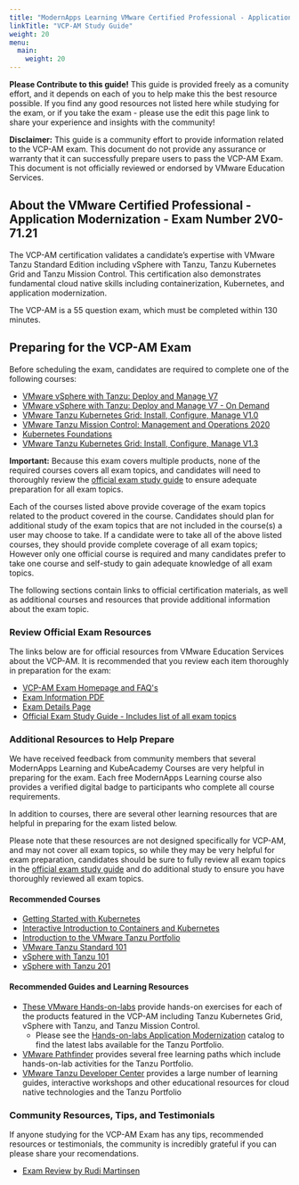 ```yaml
---
title: "ModernApps Learning VMware Certified Professional - Application Modernization Study Guide"
linkTitle: "VCP-AM Study Guide"
weight: 20
menu:
  main:
    weight: 20
---
```


**Please Contribute to this guide!** This guide is provided freely as a comunity effort, and it depends on each of you to help make this the best resource possible. If you find any good resources not listed here while studying for the exam, or if you take the exam - please use the edit this page link to share your experience and insights with the community!

**Disclaimer:** This guide is a community effort to provide information related to the VCP-AM exam. This document do not provide any assurance or warranty that it can successfully prepare users to pass the VCP-AM Exam. This document is not officially reviewed or endorsed by VMware Education Services.

## About the VMware Certified Professional - Application Modernization - Exam Number 2V0-71.21

The VCP-AM certification validates a candidate’s expertise with VMware Tanzu Standard Edition including vSphere with Tanzu, Tanzu Kubernetes Grid and Tanzu Mission Control. This certification also demonstrates fundamental cloud native skills including containerization, Kubernetes, and application modernization.

The VCP-AM is a 55 question exam, which must be completed within 130 minutes.

## Preparing for the VCP-AM Exam

Before scheduling the exam, candidates are required to complete one of the following courses:

- [VMware vSphere with Tanzu: Deploy and Manage V7](https://mylearn.vmware.com/mgrReg/courses.cfm?ui=www_edu&a=one&id_subject=93247)
- [VMware vSphere with Tanzu: Deploy and Manage V7 - On Demand](https://mylearn.vmware.com/mgrReg/courses.cfm?ui=www_edu&a=one&id_subject=95134)
- [VMware Tanzu Kubernetes Grid: Install, Configure, Manage V1.0](https://mylearn.vmware.com/mgrReg/courses.cfm?ui=www_edu&a=one&id_subject=93809)
- [VMware Tanzu Mission Control: Management and Operations 2020](https://mylearn.vmware.com/mgrReg/courses.cfm?ui=www_edu&a=one&id_subject=93395)
- [Kubernetes Foundations](https://mylearn.vmware.com/mgrReg/courses.cfm?ui=www_edu&a=one&id_subject=89562)
- [VMware Tanzu Kubernetes Grid: Install, Configure, Manage V1.3](https://mylearn.vmware.com/mgrReg/courses.cfm?ui=www_edu&a=one&id_subject=96343)

**Important:** Because this exam covers multiple products, none of the required courses covers all exam topics, and candidates will need to thoroughly review the [official exam study guide](https://www.vmware.com/content/dam/digitalmarketing/vmware/en/pdf/certification/vmware-vcp-am-exam-preparation-guide.pdf) to ensure adequate preparation for all exam topics.

Each of the courses listed above provide coverage of the exam topics related to the product covered in the course. Candidates should plan for additional study of the exam topics that are not included in the course(s) a user may choose to take. If a candidate were to take all of the above listed courses, they should provide complete coverage of all exam topics; However only one official course is required and many candidates prefer to take one course and self-study to gain adequate knowledge of all exam topics.

The following sections contain links to official certification materials, as well as additional courses and resources that provide additional information about the exam topic.

### Review Official Exam Resources

The links below are for official resources from VMware Education Services about the VCP-AM. It is recommended that you review each item thoroughly in preparation for the exam:

- [VCP-AM Exam Homepage and FAQ's](https://www.vmware.com/education-services/certification/vcp-am.html)
- [Exam Information PDF](https://www.vmware.com/content/dam/digitalmarketing/vmware/en/pdf/certification/vmware-VCP-AM-certification-preparation-guide-2021.pdf)
- [Exam Details Page](https://www.vmware.com/education-services/certification/vcp-am-exam.html)
- [Official Exam Study Guide - Includes list of all exam topics](https://www.vmware.com/content/dam/digitalmarketing/vmware/en/pdf/certification/vmware-vcp-am-exam-preparation-guide.pdf)

### Additional Resources to Help Prepare

We have received feedback from community members that several ModernApps Learning and KubeAcademy Courses are very helpful in preparing for the exam. Each free ModernApps Learning course also provides a verified digital badge to participants who complete all course requirements.

In addition to courses, there are several other learning resources that are helpful in preparing for the exam listed below.

Please note that these resources are not designed specifically for VCP-AM, and may not cover all exam topics, so while they may be very helpful for exam preparation, candidates should be sure to fully review all exam topics in the [official exam study guide](https://www.vmware.com/content/dam/digitalmarketing/vmware/en/pdf/certification/vmware-vcp-am-exam-preparation-guide.pdf) and do additional study to ensure you have thoroughly reviewed all exam topics. 

#### Recommended Courses

- [Getting Started with Kubernetes](https://kube.academy/courses/getting-started)
- [Interactive Introduction to Containers and Kubernetes](https://kube.academy/courses/interactive-introduction-to-containers-and-kubernetes)
- [Introduction to the VMware Tanzu Portfolio](https://modernapps.ninja/course/introtanzuportfolio/)
- [VMware Tanzu Standard 101](https://modernapps.ninja/course/introtanzustandard_ts7297/)
- [vSphere with Tanzu 101](https://modernapps.ninja/course/vspheretanzu101_vt7301/)
- [vSphere with Tanzu 201](https://modernapps.ninja/course/vspheretanzu201_vt4599/)

#### Recommended Guides and Learning Resources

- [These VMware Hands-on-labs](https://modernapps.ninja/about/labs/) provide hands-on exercises for each of the products featured in the VCP-AM including Tanzu Kubernetes Grid, vSphere with Tanzu, and Tanzu Mission Control.
  - Please see the [Hands-on-labs Application Modernization](https://labs.hol.vmware.com/HOL/catalogs/catalog/1886) catalog to find the latest labs available for the Tanzu Portfolio.
- [VMware Pathfinder](https://pathfinder.vmware.com/catalog?filters=eyJQcm9kdWN0IjpbInZtd2FyZV90YW56dSJdfQ%3D%3D&tab=all) provides several free learning paths which include hands-on-lab activities for the Tanzu Portfolio.
- [VMware Tanzu Developer Center](https://tanzu.vmware.com/developer/) provides a large number of learning guides, interactive workshops and other educational resources for cloud native technologies and the Tanzu Portfolio

### Community Resources, Tips, and Testimonials

If anyone studying for the VCP-AM Exam has any tips, recommended resources or testimonials, the community is incredibly grateful if you can please share your recomendations.

- [Exam Review by Rudi Martinsen](https://rudimartinsen.com/2021/06/23/exam-review-vcp-am-2021/)
